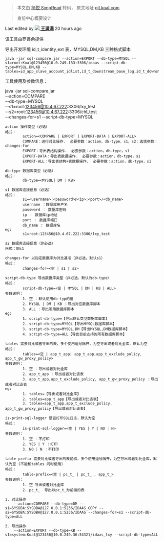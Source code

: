 > 本文由 [简悦 SimpRead](http://ksria.com/simpread/) 转码， 原文地址 [git.koal.com](http://git.koal.com/idaas/docs/id/-/wikis/%E8%84%9A%E6%9C%AC%E8%BD%AC%E6%8D%A2%E5%AF%BC%E5%87%BA%E5%B7%A5%E5%85%B7%E4%BD%BF%E7%94%A8%E8%AF%B4%E6%98%8E)

> 身份中心概要设计

Last edited by [![](http://git.koal.com/assets/no_avatar-849f9c04a3a0d0cea2424ae97b27447dc64a7dbfae83c036c45b403392f0e8ba.png) **王满满**](http://git.koal.com/wangmanman) 20 hours ago

该工具由罗鑫余提供
   
导出开发环境 id_t_identity_ext 表，MYSQL,DM,KB 三种格式脚本

```
java -jar sql-compare.jar --action=EXPORT --db-type=MYSQL --s1=root:Koal@123456@10.0.249.133:3306/idaas --script-db-type=MYSQL,DM,KB --tables=id_app_slave_account_idlist,id_t_downstream_base_log,id_t_downstream_detail_log
```



工具使用及参数信息：

java -jar sql-compare.jar  
--action=COMPARE  
--db-type=MYSQL  
--s1=root:123456@10.4.67.222:3306/lxy_test  
--s2=root:123456@10.4.67.222:3306/chl_test  
--changes-for=s1 --script-db-type=MYSQL

```
action 操作类型（必选）
格式：
        action=<COMPARE | EXPORT | EXPORT-DATA | EXPORT-ALL>
        COMPARE：进行对比操作.  必要参数：action，db-type，s1，s2；选填参数：changes-for
        EXPORT：导出表结构操作.  必要参数：action，db-type，s1
        EXPORT-DATA：导出表数据操作.  必要参数：action，db-type，s1
        EXPORT-ALL：导出表结构+表数据操作.  必要参数：action，db-type，s1

db-type 数据库类型（必选）
格式：
        db-type=<MYSQL| DM | KB>

s1 数据库连接信息（必选）
格式：
        s1=<username>:<password>@<ip>:<port>/<db_name>
        username ：数据库用户名
        password ： 数据库密码
        ip ： 数据库ip地址
        port ： 数据库端口
        db_name ： 数据库名
eg:
        s1=root:123456@10.4.67.222:3306/lxy_test

s2 数据库连接信息（非必选）
格式：同s1

changes-for 以指定数据库为对比基准（非必选，默认s1）
格式：
        changes-for=<空 | s1 | s2>

script-db-type 导出数据库类型（非必选，默认为db-type）
格式：
        script-db-type=<空 | MYSQL | DM | KB | ALL>
参数说明：
        1. 空 ：默认使用db-typ的值
        2. MYSQL | DM | KB ：导出对应数据库脚本
        3. ALL ：导出所用数据库脚本
eg:
        1. script-db-type=【导出默认类型数据库脚本】
        2. script-db-type=MYSQL【导出MYSQL数据库脚本】
        3. script-db-type=MYSQL,DM【导出MYSQL,DM数据库脚本】
        4. script-db-type=ALL【导出目前支持的所有数据库脚本】

tables 需要对比或者导出的表，多个使用逗号隔开，为空导出或者对比全库，默认为空
格式：
        tables=<空 | app_t_app| app_t_app,app_t_exclude_policy, app_t_gw_proxy_policy>
参数说明：
        1. 空 ：导出或者对比全库
        2. app_t_app ：导出或者对比该表
        3. app_t_app,app_t_exclude_policy, app_t_gw_proxy_policy ：导出或者对比该表
eg:
        1. tables=【导出或者对比全库】
        2. tables=app_t_app【导出或者对比该表】
        3. tables=app_t_app,app_t_exclude_policy, app_t_gw_proxy_policy【导出或者对比该表】

is-print-sql-logger 是否打印SQL日志，默认为空
格式：
        is-print-sql-logger=<空 | YES | Y | NO | N>
参数说明：
        1. 空 ：不打印
        2. YES | Y ：打印
        3. NO | N ：不打印

table-prefix 需要对比或者导出的表前缀，多个使用逗号隔开，为空导出或者对比全库，默认为空 (不能和tables 同时使用)
格式：
        table-prefix=<空 | pc_t_ | pc_t_ , app_t_>
参数说明：
        1. 空 导出或者对比全库
        2. pc_t_  导出以pc_t_为前缀的表

1. 对比操作
    --action=COMPARE --db-type=DM --s1=SYSDBA:SYSDBA@127.0.0.1:5236/IDAAS_COPY --s2=SYSDBA:SYSDBA@127.0.0.1:5236/IDAAS --changes-for=s1 --script-db-type=ALL

2. 导出操作
    --action=EXPORT --db-type=KB --s1=system:Koal@123456@10.0.249.36:54321/idaas_lxy --script-db-type=ALL
```
